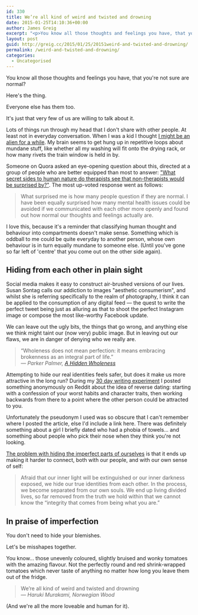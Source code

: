 ```yaml
---
id: 330
title: We’re all kind of weird and twisted and drowning
date: 2015-01-25T14:10:36+00:00
author: James Greig
excerpt: "<p>You know all those thoughts and feelings you have, that you're not sure are normal?&nbsp;Here's the thing.&nbsp;Everyone else has them too...</p>"
layout: post
guid: http://greig.cc/2015/01/25/20151weird-and-twisted-and-drowning/
permalink: /weird-and-twisted-and-drowning/
categories:
  - Uncategorised
---
```

You know all those thoughts and feelings you have, that you're not sure are normal?

Here's the thing.

Everyone else has them too.

It's just that very few of us are willing to talk about it.

Lots of things run through my head that I don't share with other people. At least not in everyday conversation. When I was a kid I thought <a href="http://greig.cc/journal/2013/9/i-thought-i-was-an-alien">I might be an alien for a while</a>. My brain seems to get hung up in repetitive loops about mundane stuff, like whether all my washing will fit onto the drying rack, or how many rivets the train window is held in by.

Someone on Quora asked an eye-opening question about this, directed at a group of people who are better equipped than most to answer: <a href="http://www.quora.com/What-secret-sides-to-human-nature-do-therapists-see-that-non-therapists-would-be-surprised-by">"What secret sides to human nature do therapists see that non-therapists would be surprised by?"</a>. The most up-voted response went as follows:

<blockquote>
  What surprised me is how many people question if they are normal.  I have been equally surprised how many mental health issues could be avoided if we communicated with each other more openly and found out how normal our thoughts and feelings actually are.
</blockquote>

I love this, because it's a reminder that classifying human thought and behaviour into compartments doesn't make sense. Something which is oddball to me could be quite everyday to another person, whose own behaviour is in turn equally mundane to someone else. (Until you've gone so far left of 'centre' that you come out on the other side again).

<h2 id="hidingfromeachotherinplainsight">Hiding from each other in plain sight</h2>

Social media makes it easy to construct air-brushed versions of our lives. Susan Sontag calls our addiction to images "aesthetic consumerism", and whilst she is referring specifically to the realm of photography, I think it can be applied to the consumption of any digital feed —&nbsp;the quest to write the perfect tweet being just as alluring as that to shoot the perfect Instagram image or compose the most like-worthy Facebook update.

We can leave out the ugly bits, the things that go wrong, and anything else we think might taint our (now very) public image. But in leaving out our flaws, we are in danger of denying who we really are.

<blockquote>
  “Wholeness does not mean perfection: it means embracing brokenness as an integral part of life.” <br>
  <em>— Parker Palmer, <a href="http://www.amazon.co.uk/exec/obidos/ASIN/0470453761/braipick0d-21?tag=greig-21">A Hidden Wholeness</a></em>
</blockquote>

Attempting to hide our real identities feels safer, but does it make us more attractive in the long run? During my <a href="http://greig.cc/journal/2014/10/writing-1000-words-daily-accountability-hack">30 day writing experiment</a> I posted something anonymously on Reddit about the idea of reverse dating: starting with a confession of your worst habits and character traits, then working backwards from there to a point where the other person could be attracted to you.

Unfortunately the pseudonym I used was so obscure that I can't remember where I posted the article, else I'd include a link here. There was definitely something about a girl I briefly dated who had a phobia of towels... and something about people who pick their nose when they think you're not looking.

<a href="http://www.brainpickings.org/2014/11/03/parker-palmer-hidden-wholeness/">The problem with hiding the imperfect parts of ourselves</a> is that it ends up making it harder to connect, both with our people, and with our own sense of self:

<blockquote>
  Afraid that our inner light will be extinguished or our inner darkness exposed, we hide our true identities from each other. In the process, we become separated from our own souls. We end up living divided lives, so far removed from the truth we hold within that we cannot know the “integrity that comes from being what you are.”
</blockquote>

<h2 id="inpraiseofimperfection">In praise of imperfection</h2>

You don't need to hide your blemishes.

Let's be misshapes together.

You know... those unevenly coloured, slightly bruised and wonky tomatoes with the amazing flavour. Not the perfectly round and red shrink-wrapped tomatoes which never taste of anything no matter how long you leave them out of the fridge.

<blockquote>
  We’re all kind of weird and twisted and drowning <br>
   ― <em>Haruki Murakami, Norwegian Wood</em>
</blockquote>

(And we're all the more loveable and human for it).